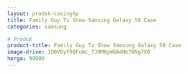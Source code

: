 ```yaml
---
layout: produk-casinghp
title: Family Guy Tv Show Samsung Galaxy S9 Case
categories: samsung

# Produk
product-title: Family Guy Tv Show Samsung Galaxy S9 Case
image-drive: 1O0VDyf9QFuWc_7JHMHyWGA4He7KNg7X8
harga: 90000
---
```

